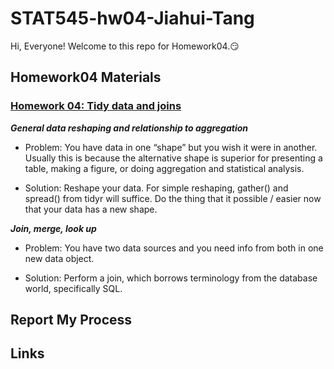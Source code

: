 
# STAT545-hw04-Jiahui-Tang

Hi, Everyone! Welcome to this repo for Homework04.:smirk:

## Homework04 Materials

### [Homework 04: Tidy data and joins](http://stat545.com/hw04_tidy-data-joins.html)

***General data reshaping and relationship to aggregation***

- Problem: You have data in one “shape” but you wish it were in another. Usually this is because the alternative shape is superior for presenting a table, making a figure, or doing aggregation and statistical analysis.

- Solution: Reshape your data. For simple reshaping, gather() and spread() from tidyr will suffice. Do the thing that it possible / easier now that your data has a new shape.

***Join, merge, look up***

- Problem: You have two data sources and you need info from both in one new data object.

- Solution: Perform a join, which borrows terminology from the database world, specifically SQL.

## Report My Process

## Links
